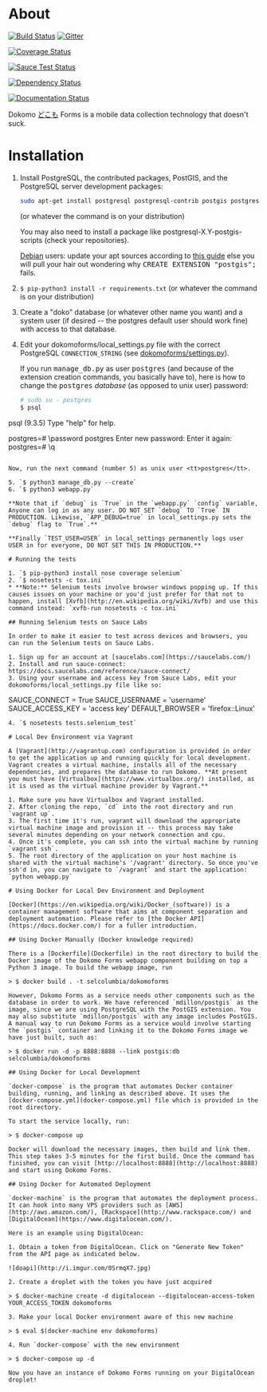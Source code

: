 # About
[![Build Status](https://travis-ci.org/SEL-Columbia/dokomoforms.svg?branch=master)](https://travis-ci.org/SEL-Columbia/dokomoforms)
[![Gitter](https://badges.gitter.im/Join%20Chat.svg)](https://gitter.im/SEL-Columbia/dokomoforms?utm_source=badge&utm_medium=badge&utm_campaign=pr-badge&utm_content=badge)

[![Coverage Status](https://coveralls.io/repos/SEL-Columbia/dokomoforms/badge.svg?branch=master)](https://coveralls.io/r/SEL-Columbia/dokomoforms?branch=master)

[![Sauce Test Status](https://saucelabs.com/browser-matrix/dokomo_sauce_matrix.svg)](https://saucelabs.com/u/dokomo_sauce_matrix)

[![Dependency Status](https://gemnasium.com/SEL-Columbia/dokomoforms.svg)](https://gemnasium.com/SEL-Columbia/dokomoforms)

[![Documentation Status](https://readthedocs.org/projects/dokomoforms/badge/?version=latest)](https://readthedocs.org/projects/dokomoforms/?badge=latest)

Dokomo [どこも](http://tangorin.com/general/%E3%81%A9%E3%81%93%E3%82%82) Forms is a mobile data collection technology that doesn't suck.

# Installation

1. Install PostgreSQL, the contributed packages, PostGIS, and the PostgreSQL server development packages:

   ```sh
   sudo apt-get install postgresql postgresql-contrib postgis postgresql-server-dev-all
   ```
   
   (or whatever the command is on your distribution)

   You may also need to install a package like postgresql-X.Y-postgis-scripts (check your repositories).
   
   [Debian](http://www.debian.org/) users: update your apt sources according to [this guide](https://wiki.postgresql.org/wiki/Apt) else you will pull your hair out wondering why <tt>CREATE EXTENSION "postgis";</tt> fails.
   
2. `$ pip-python3 install -r requirements.txt` (or whatever the command is on your distribution)
3. Create a "doko" database (or whatever other name you want) and a system user (if desired -- the postgres default user should work fine) with access to that database.
4. Edit your dokomoforms/local_settings.py file with the correct PostgreSQL `CONNECTION_STRING` (see [dokomoforms/settings.py](dokomoforms/settings.py)).

   If you run <tt>manage_db.py</tt> as user <tt>postgres</tt> (and because of the extension creation commands, you basically have to), here is how to change the <tt>postgres</tt> *database* (as opposed to unix user) password:
   
   ```sh
   # sudo su - postgres
   $ psql
psql (9.3.5)
Type "help" for help.

postgres=# \password postgres
Enter new password: 
Enter it again: 
postgres=# \q
   ```
   
   Now, run the next command (number 5) as unix user <tt>postgres</tt>.
   
5. `$ python3 manage_db.py --create`
6. `$ python3 webapp.py`

**Note that if `debug` is `True` in the `webapp.py` `config` variable, Anyone can log in as any user. DO NOT SET `debug` TO `True` IN PRODUCTION. Likewise, `APP_DEBUG=true` in local_settings.py sets the `debug` flag to `True`.** 

**Finally `TEST_USER=USER` in local_settings permanently logs user USER in for everyone, DO NOT SET THIS IN PRODUCTION.**

# Running the tests

1. `$ pip-python3 install nose coverage selenium`
2. `$ nosetests -c tox.ini`
  * **Note:** Selenium tests involve browser windows popping up. If this causes issues on your machine or you'd just prefer for that not to happen, install [Xvfb](http://en.wikipedia.org/wiki/Xvfb) and use this command instead: `xvfb-run nosetests -c tox.ini`

## Running Selenium tests on Sauce Labs

In order to make it easier to test across devices and browsers, you can run the Selenium tests on Sauce Labs.

1. Sign up for an account at [saucelabs.com](https://saucelabs.com/)
2. Install and run sauce-connect: https://docs.saucelabs.com/reference/sauce-connect/
3. Using your username and access key from Sauce Labs, edit your dokomoforms/local_settings.py file like so:

  ```
  SAUCE_CONNECT = True
  SAUCE_USERNAME = 'username'
  SAUCE_ACCESS_KEY = 'access key'
  DEFAULT_BROWSER = 'firefox::Linux'
  ```
4. `$ nosetests tests.selenium_test`

# Local Dev Environment via Vagrant

A [Vagrant](http://vagrantup.com) configuration is provided in order to get the application up and running quickly for local development. Vagrant creates a virtual machine, installs all of the necessary dependencies, and prepares the database to run Dokomo. **At present you must have [Virtualbox](https://www.virtualbox.org/) installed, as it is used as the virtual machine provider by Vagrant.**

1. Make sure you have Virtualbox and Vagrant installed.
2. After cloning the repo, `cd` into the root directory and run `vagrant up`.
3. The first time it's run, vagrant will download the appropriate virtual machine image and provision it -- this process may take several minutes depending on your network connection and cpu.
4. Once it's complete, you can ssh into the virtual machine by running `vagrant ssh`.
5. The root directory of the application on your host machine is shared with the virtual machine's '/vagrant' directory. So once you've ssh'd in, you can navigate to `/vagrant` and start the application: `python webapp.py`

# Using Docker for Local Dev Environment and Deployment

[Docker](https://en.wikipedia.org/wiki/Docker_(software)) is a container management software that aims at component separation and deployment automation. Please refer to [the Docker API](https://docs.docker.com/) for a fuller introduction.

## Using Docker Manually (Docker knowledge required)

There is a [Dockerfile](Dockerfile) in the root directory to build the Docker image of the Dokomo Forms webapp component building on top a Python 3 image. To build the webapp image, run 

> $ docker build . -t selcolumbia/dokomoforms

However, Dokomo Forms as a service needs other components such as the database in order to work. We have referenced `mdillon/postgis` as the image, since we are using PostgreSQL with the PostGIS extension. You may also substitute `mdillon/postgis` with any image includes PostGIS. A manual way to run Dokomo Forms as a service would involve starting the `postgis` container and linking it to the Dokomo Forms image we have just built, such as:

> $ docker run -d -p 8888:8888 --link postgis:db selcolumbia/dokomoforms

## Using Docker for Local Development

`docker-compose` is the program that automates Docker container building, running, and linking as described above. It uses the [docker-compose.yml](docker-compose.yml) file which is provided in the root directory.

To start the service locally, run:

> $ docker-compose up

Docker will download the necessary images, then build and link them. This step takes 3-5 minutes for the first build. Once the command has finished, you can visit [http://localhost:8888](http://localhost:8888) and start using Dokomo Forms.

## Using Docker for Automated Deployment

`docker-machine` is the program that automates the deployment process. It can hook into many VPS providers such as [AWS](http://aws.amazon.com/), [Rackspace](http://www.rackspace.com/) and [DigitalOcean](https://www.digitalocean.com/). 

Here is an example using DigitalOcean:

1. Obtain a token from DigitalOcean. Click on "Generate New Token" from the API page as indicated below.

  ![doapi](http://i.imgur.com/0SrmqX7.jpg)

2. Create a droplet with the token you have just acquired

  > $ docker-machine create -d digitalocean --digitalocean-access-token YOUR_ACCESS_TOKEN dokomoforms

3. Make your local Docker environment aware of this new machine

  > $ eval $(docker-machine env dokomoforms)

4. Run `docker-compose` with the new environment

  > $ docker-compose up -d

Now you have an instance of Dokomo Forms running on your DigitalOcean droplet!
